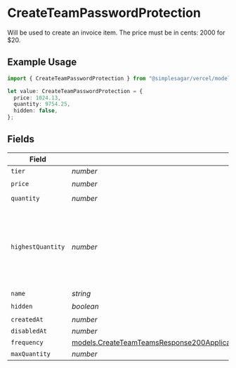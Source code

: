 # CreateTeamPasswordProtection

Will be used to create an invoice item. The price must be in cents: 2000 for $20.

## Example Usage

```typescript
import { CreateTeamPasswordProtection } from "@simplesagar/vercel/models/createteamop.js";

let value: CreateTeamPasswordProtection = {
  price: 1024.13,
  quantity: 9754.25,
  hidden: false,
};
```

## Fields

| Field                                                                                                                                                                                      | Type                                                                                                                                                                                       | Required                                                                                                                                                                                   | Description                                                                                                                                                                                |
| ------------------------------------------------------------------------------------------------------------------------------------------------------------------------------------------ | ------------------------------------------------------------------------------------------------------------------------------------------------------------------------------------------ | ------------------------------------------------------------------------------------------------------------------------------------------------------------------------------------------ | ------------------------------------------------------------------------------------------------------------------------------------------------------------------------------------------ |
| `tier`                                                                                                                                                                                     | *number*                                                                                                                                                                                   | :heavy_minus_sign:                                                                                                                                                                         | N/A                                                                                                                                                                                        |
| `price`                                                                                                                                                                                    | *number*                                                                                                                                                                                   | :heavy_check_mark:                                                                                                                                                                         | N/A                                                                                                                                                                                        |
| `quantity`                                                                                                                                                                                 | *number*                                                                                                                                                                                   | :heavy_check_mark:                                                                                                                                                                         | N/A                                                                                                                                                                                        |
| `highestQuantity`                                                                                                                                                                          | *number*                                                                                                                                                                                   | :heavy_minus_sign:                                                                                                                                                                         | The highest quantity in the current period. Used to render the correct enable/disable UI for add-ons.                                                                                      |
| `name`                                                                                                                                                                                     | *string*                                                                                                                                                                                   | :heavy_minus_sign:                                                                                                                                                                         | N/A                                                                                                                                                                                        |
| `hidden`                                                                                                                                                                                   | *boolean*                                                                                                                                                                                  | :heavy_check_mark:                                                                                                                                                                         | N/A                                                                                                                                                                                        |
| `createdAt`                                                                                                                                                                                | *number*                                                                                                                                                                                   | :heavy_minus_sign:                                                                                                                                                                         | N/A                                                                                                                                                                                        |
| `disabledAt`                                                                                                                                                                               | *number*                                                                                                                                                                                   | :heavy_minus_sign:                                                                                                                                                                         | N/A                                                                                                                                                                                        |
| `frequency`                                                                                                                                                                                | [models.CreateTeamTeamsResponse200ApplicationJSONResponseBodyBillingInvoiceItemsFrequency](../models/createteamteamsresponse200applicationjsonresponsebodybillinginvoiceitemsfrequency.md) | :heavy_minus_sign:                                                                                                                                                                         | N/A                                                                                                                                                                                        |
| `maxQuantity`                                                                                                                                                                              | *number*                                                                                                                                                                                   | :heavy_minus_sign:                                                                                                                                                                         | N/A                                                                                                                                                                                        |